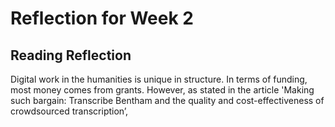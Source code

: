 # Reflection for Week 2

## Reading Reflection

Digital work in the humanities is unique in structure. In terms of funding, most money comes from grants. However, as stated in the article 
'Making such bargain: Transcribe Bentham and the quality and cost-effectiveness of crowdsourced transcription’, 
